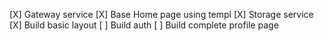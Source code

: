 [X] Gateway service
[X] Base Home page using templ
[X] Storage service
[X] Build basic layout
[ ] Build auth
[ ] Build complete profile page
